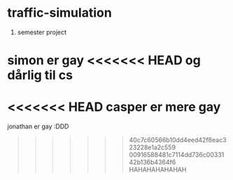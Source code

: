 # traffic-simulation

1. semester project

simon er gay
<<<<<<< HEAD
og dårlig til cs
=======

<<<<<<< HEAD
casper er mere gay
=======
jonathan er gay :DDD

> > > > > > > 40c7c60566b10dd4eed42f8eac323228e1a2c559
> > > > > > > 00916588481c7114dd736c0033142b136b4364f6
> > > > > > > HAHAHAHAHAHAH
